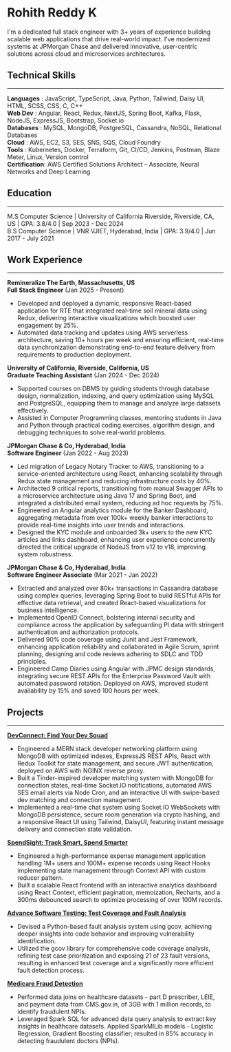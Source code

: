 # Rohith Reddy K

I'm a dedicated full stack engineer with 3+ years of experience building scalable web applications that drive real-world impact. I've modernized systems at JPMorgan Chase and delivered innovative, user-centric solutions across cloud and microservices architectures.

## Technical Skills
---
**Languages** : JavaScript, TypeScript, Java, Python, Tailwind, Daisy UI, HTML, SCSS, CSS, C, C++  
**Web Dev** : Angular, React, Redux, NextJS, Spring Boot, Kafka, Flask, NodeJS, ExpressJS, Bootstrap, Socket.io  
**Databases** : MySQL, MongoDB, PostgreSQL, Cassandra, NoSQL, Relational Databases  
**Cloud** : AWS, EC2, S3, SES, SNS, SQS, Cloud Foundry  
**Tools** : Kubernetes, Docker, Terraform, Git, CI/CD, Jenkins, Postman, Blaze Meter, Linux, Version control  
**Certification**: AWS Certified Solutions Architect – Associate, Neural Networks and Deep Learning  

## Education
---
M.S Computer Science | University of California Riverside, Riverside, CA, US | GPA: 3.8/4.0 | Sep 2023 - Dec 2024  
B.S Computer Science | VNR VJIET, Hyderabad, India | GPA: 3.9/4.0 | Jun 2017 - July 2021  

## Work Experience
---
**Remineralize The Earth, Massachusetts, US**  
**Full Stack Engineer** (Jan 2025 - Present)
- Developed and deployed a dynamic, responsive React-based application for RTE that integrated real-time soil mineral data using Redux, delivering interactive visualizations which boosted user engagement by 25%.
- Automated data tracking and updates using AWS serverless architecture, saving 10+ hours per week and ensuring efficient, real-time data synchronization demonstrating end-to-end feature delivery from requirements to production deployment.

**University of California, Riverside, California, US**  
**Graduate Teaching Assistant** (Jan 2024 - Dec 2024)
- Supported courses on DBMS by guiding students through database design, normalization, indexing, and query optimization using MySQL and PostgreSQL, equipping them to manage and analyze large datasets effectively.
- Assisted in Computer Programming classes, mentoring students in Java and Python through practical coding exercises, algorithm design, and debugging techniques to solve real-world problems.

**JPMorgan Chase & Co, Hyderabad, India**  
**Software Engineer** (Jan 2022 - Aug 2023)
- Led migration of Legacy Notary Tracker to AWS, transitioning to a service-oriented architecture using React, enhancing scalability through Redux state management and reducing infrastructure costs by 40%.
- Architected 9 critical reports, transitioning from manual Swagger APIs to a microservice architecture using Java 17 and Spring Boot, and integrated a distributed email system, reducing ad hoc requests by 75%.
- Engineered an Angular analytics module for the Banker Dashboard, aggregating metadata from over 100k+ weekly banker interactions to provide real-time insights into user trends and interactions.
- Designed the KYC module and onboarded 3k+ users to the new KYC articles and links dashboard, enhancing user experience concurrently directed the critical upgrade of NodeJS from v12 to v18, improving system robustness.

**JPMorgan Chase & Co, Hyderabad, India**  
**Software Engineer Associate** (Mar 2021 - Jan 2022)
- Extracted and analyzed over 80k+ transactions in Cassandra database using complex queries, leveraging Spring Boot to build RESTful APIs for effective data retrieval, and created React-based visualizations for business intelligence.
- Implemented OpenID Connect, bolstering internal security and compliance across the application by safeguarding PI data with stringent authentication and authorization protocols.
- Delivered 90% code coverage using Junit and Jest Framework, enhancing application reliability and collaborated in Agile Scrum, sprint planning, designing and code reviews adhering to SDLC and TDD principles.
- Engineered Camp Diaries using Angular with JPMC design standards, integrating secure REST APIs for the Enterprise Password Vault with automated password rotation. Deployed on AWS, improved student availability by 15% and saved 100 hours per week.

## Projects
---
**[DevConnect: Find Your Dev Squad](https://rohithk.in/)**
- Engineered a MERN stack developer networking platform using MongoDB with optimized indexes, ExpressJS REST APIs, React with Redux Toolkit for state management, and secure JWT authentication, deployed on AWS with NGINX reverse proxy.
- Built a Tinder-inspired developer matching system with MongoDB for connection states, real-time Socket.IO notifications, automated AWS SES email alerts via Node Cron, and an interactive UI with swipe-based dev matching and connection management.
- Implemented a real-time chat system using Socket.IO WebSockets with MongoDB persistence, secure room generation via crypto hashing, and a responsive React UI using Tailwind, DaisyUI, featuring instant message delivery and connection state validation.

**[SpendSight: Track Smart, Spend Smarter](https://github.com/Rohith12111/Expense_Tracker/)**
- Engineered a high-performance expense management application handling 1M+ users and 100M+ expense records using React Hooks implementing state management through Context API with custom reducer pattern.
- Built a scalable React frontend with an interactive analytics dashboard using React Context, efficient pagination, memoization, Recharts, and a 300ms debounced search to optimize processing of over 100M records.

**[Advance Software Testing: Test Coverage and Fault Analysis](https://github.com/Rohith12111/cs206-project-testers)**
- Devised a Python-based fault analysis system using gcov, achieving deeper insights into code behavior and improving vulnerability identification.
- Utilized the gcov library for comprehensive code coverage analysis, refining test case prioritization and exposing 21 of 23 fault versions, resulting in enhanced test coverage and a significantly more efficient fault detection process.

**[Medicare Fraud Detection](https://github.com/Rohith12111/HealthCareFraud)**
- Performed data joins on healthcare datasets - part D prescriber, LEIE, and payment data from CMS.gov.in, of 3GB with 1 million records, to identify fraudulent NPIs.
- Leveraged Spark SQL for advanced data query analysis to extract key insights in healthcare datasets. Applied SparkMlLib models - Logistic Regression, Gradient Boosting classifier; resulted in 85% accuracy in detecting fraudulent doctors (NPIs).
